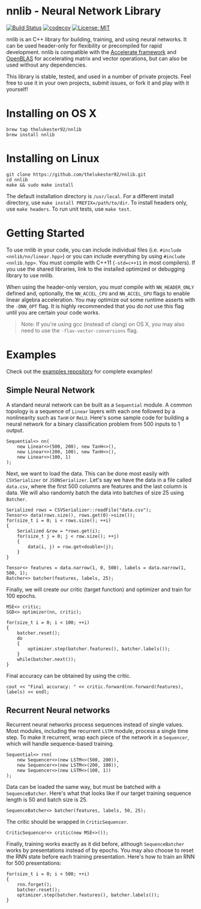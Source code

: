 # nnlib - Neural Network Library

[![Build Status](https://api.travis-ci.org/thelukester92/nnlib.svg?branch=master)](https://travis-ci.org/thelukester92/nnlib)
[![codecov](https://codecov.io/gh/thelukester92/nnlib/branch/master/graph/badge.svg)](https://codecov.io/gh/thelukester92/nnlib)
[![License: MIT](https://img.shields.io/badge/License-MIT-yellow.svg)](https://opensource.org/licenses/MIT)

nnlib is an C++ library for building, training, and using neural networks.
It can be used header-only for flexibility or precompiled for rapid development.
nnlib is compatible with the [Accelerate framework](https://developer.apple.com/documentation/accelerate) and [OpenBLAS](https://github.com/xianyi/openblas) for accelerating matrix and vector operations, but can also be used without any dependencies.

This library is stable, tested, and used in a number of private projects.
Feel free to use it in your own projects, submit issues, or fork it and play with it yourself!

# Installing on OS X

	brew tap thelukester92/nnlib
	brew install nnlib

# Installing on Linux

	git clone https://github.com/thelukester92/nnlib.git
	cd nnlib
	make && sudo make install

The default installation directory is `/usr/local`.
For a different install directory, use `make install PREFIX=/path/to/dir`.
To install headers only, use `make headers`.
To run unit tests, use `make test`.

# Getting Started

To use nnlib in your code, you can include individual files (i.e. `#include <nnlib/nn/linear.hpp>`) or you can include everything by using `#include <nnlib.hpp>`.
You must compile with C++11 (`-std=c++11` in most compilers).
If you use the shared libraries, link to the installed optimized or debugging library to use nnlib.

When using the header-only version, you *must* compile with `NN_HEADER_ONLY` defined and, optionally, the `NN_ACCEL_CPU` and `NN_ACCEL_GPU` flags to enable linear algebra acceleration.
You may optimize out some runtime asserts with the `-DNN_OPT` flag.
It is highly recommended that you do *not* use this flag until you are certain your code works.

> Note: If you're using gcc (instead of clang) on OS X, you may also need to use the `-flax-vector-conversions` flag.

# Examples

Check out the [examples repository](https://github.com/thelukester92/nnlib-examples) for complete examples!

## Simple Neural Network

A standard neural network can be built as a `Sequential` module.
A common topology is a sequence of `Linear` layers with each one followed by a nonlinearity such as `TanH` or `ReLU`.
Here's some sample code for building a neural network for a binary classification problem from 500 inputs to 1 output.

	Sequential<> nn(
		new Linear<>(500, 200), new TanH<>(),
		new Linear<>(200, 100), new TanH<>(),
		new Linear<>(100, 1)
	);

Next, we want to load the data.
This can be done most easily with `CSVSerializer` or `JSONSerializer`.
Let's say we have the data in a file called ``data.csv``, where the first 500 columns are features and the last column is data.
We will also randomly batch the data into batches of size 25 using `Batcher`.

	Serialized rows = CSVSerializer::readFile("data.csv");
	Tensor<> data(rows.size(), rows.get(0)->size());
	for(size_t i = 0; i < rows.size(); ++i)
	{
		Serialized &row = *rows.get(i);
		for(size_t j = 0; j < row.size(); ++j)
		{
			data(i, j) = row.get<double>(j);
		}
	}
	
	Tensor<> features = data.narrow(1, 0, 500), labels = data.narrow(1, 500, 1);
	Batcher<> batcher(features, labels, 25);

Finally, we will create our critic (target function) and optimizer and train for 100 epochs.

	MSE<> critic;
	SGD<> optimizer(nn, critic);
	
	for(size_t i = 0; i < 100; ++i)
	{
		batcher.reset();
		do
		{
			optimizer.step(batcher.features(), batcher.labels());
		}
		while(batcher.next());
	}

Final accuracy can be obtained by using the critic.

	cout << "Final accuracy: " << critic.forward(nn.forward(features), labels) << endl;

## Recurrent Neural networks

Recurrent neural networks process sequences instead of single values.
Most modules, including the recurrent `LSTM` module, process a single time step.
To make it recurrent, wrap each piece of the network in a `Sequencer`, which will handle sequence-based training.

	Sequential<> rnn(
		new Sequencer<>(new LSTM<>(500, 200)),
		new Sequencer<>(new LSTM<>(200, 100)),
		new Sequencer<>(new LSTM<>(100, 1))
	);

Data can be loaded the same way, but must be batched with a `SequenceBatcher`.
Here's what that looks like if our target training sequence length is 50 and batch size is 25.

	SequenceBatcher<> batcher(features, labels, 50, 25);

The critic should be wrapped in `CriticSequencer`.

	CriticSequencer<> critic(new MSE<>());

Finally, training works exactly as it did before, although `SequenceBatcher` works by presentations instead of by epochs.
You may also choose to reset the RNN state before each training presentation.
Here's how to train an RNN for 500 presentations:

	for(size_t i = 0; i < 500; ++i)
	{
		rnn.forget();
		batcher.reset();
		optimizer.step(batcher.features(), batcher.labels());
	}
